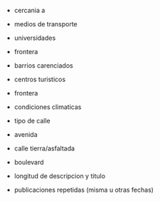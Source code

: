 - cercania a
 - medios de transporte
 - universidades
 - frontera
 - barrios carenciados
 - centros turisticos
 - frontera
- condiciones climaticas
- tipo de calle
 - avenida
 - calle tierra/asfaltada
 - boulevard
- longitud de descripcion y titulo

- publicaciones repetidas (misma u otras fechas)
